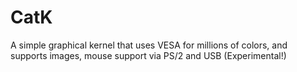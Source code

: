# CatK
A simple graphical kernel that uses VESA for millions of colors, and supports images, mouse support via PS/2 and USB (Experimental!)
